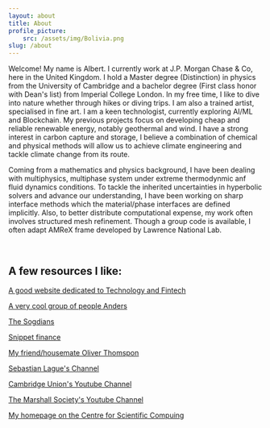 ```yaml
---
layout: about
title: About 
profile_picture:
    src: /assets/img/Bolivia.png
slug: /about
---
```


<!-- Global site tag (gtag.js) - Google Analytics -->
<script async src="https://www.googletagmanager.com/gtag/js?id=G-QY6RDJK8PM"></script>
<script>
  window.dataLayer = window.dataLayer || [];
  function gtag(){dataLayer.push(arguments);}
  gtag('js', new Date());

  gtag('config', 'G-QY6RDJK8PM');
</script>
     
<p>
Welcome! My name is Albert. I currently work at J.P. Morgan Chase & Co, here in the United Kingdom. I hold a Master degree (Distinction) in physics from the University of Cambridge and a bachelor degree (First class honor with Dean's list) from Imperial College London. In my free time, I like to dive into nature whether through hikes or diving trips. I am also a trained artist, specialised in fine art. I am a keen technologist, currently exploring AI/ML and Blockchain. My previous projects focus on developing cheap and reliable renewable energy, notably geothermal and wind. I have a strong interest in carbon capture and storage, I believe a combination of chemical and physical methods will allow us to achieve climate engineering and tackle climate change from its route. 
</p>

<p>
Coming from a mathematics and physics background, I have been dealing with multiphysics, multiphase system under extreme thermodynmic anf fluid dynamics conditions. To tackle the inherited uncertainties in hyperbolic solvers and advance our understanding, I have been working on sharp interface methods which the material/phase interfaces are defined implicitly. Also, to better distribute computational expense, my work often involves structured mesh refinement. Though a group code is available, I often adapt AMReX frame developed by Lawrence National Lab.
</p>
<br />

 <h2 class="section-heading">A few resources I like:  </h2>

[A good website dedicated to Technology and Fintech](https://a16z.com/#2)
 
[A very cool group of people Anders](https://www.anders.com/en/)
 
[The Sogdians](https://sogdians.si.edu/introduction/)

[Snippet finance ](https://snippet.finance/category/macroeconomics/)  

[My friend/housemate Oliver Thomspon](https://www.olithompson.com/projects)

[Sebastian Lague's Channel](https://www.youtube.com/watch?v=QZwneRb-zqA)

[Cambridge Union's Youtube Channel](https://www.youtube.com/channel/UClOuePXlJnw8-br7SXiuHqg)

[The Marshall Society's Youtube Channel](https://www.youtube.com/channel/UCcTfWNvr8NBkMWa2lDgIAnA)

[My homepage on the Centre for Scientific Compuing](https://www.lsc.phy.cam.ac.uk/staff/mr-ziqi-albert-zhang)
